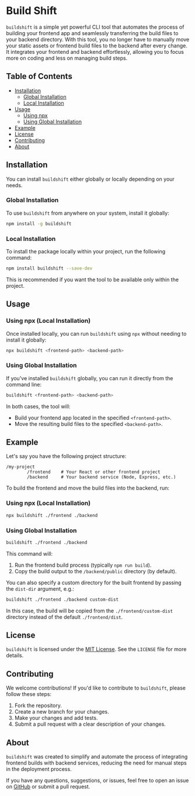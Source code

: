 # Build Shift

`buildshift` is a simple yet powerful CLI tool that automates the process of building your frontend app and seamlessly transferring the build files to your backend directory. With this tool, you no longer have to manually move your static assets or frontend build files to the backend after every change. It integrates your frontend and backend effortlessly, allowing you to focus more on coding and less on managing build steps.


## Table of Contents

- [Installation](#installation)
    - [Global Installation](#global-installation)
    - [Local Installation](#local-installation)
- [Usage](#usage)
    - [Using npx](#using-npx)
    - [Using Global Installation](#using-global-installation)
- [Example](#example)
- [License](#license)
- [Contributing](#contributing)
- [About](#about)

## Installation


You can install `buildshift` either globally or locally depending on your needs.

### Global Installation

To use `buildshift` from anywhere on your system, install it globally:

```bash
npm install -g buildshift
```

### Local Installation

To install the package locally within your project, run the following command:

```bash
npm install buildshift --save-dev
```

This is recommended if you want the tool to be available only within the project.

## Usage

### Using npx (Local Installation)

Once installed locally, you can run `buildshift` using `npx` without needing to install it globally:

```bash
npx buildshift <frontend-path> <backend-path>
```

### Using Global Installation

If you've installed `buildshift` globally, you can run it directly from the command line:

```bash
buildshift <frontend-path> <backend-path>
```

In both cases, the tool will:

- Build your frontend app located in the specified `<frontend-path>`.
- Move the resulting build files to the specified `<backend-path>`.

## Example

Let's say you have the following project structure:

```
/my-project
        /frontend    # Your React or other frontend project
        /backend     # Your backend service (Node, Express, etc.)
```

To build the frontend and move the build files into the backend, run:

### Using npx (Local Installation)

```bash
npx buildshift ./frontend ./backend
```

### Using Global Installation

```bash
buildshift ./frontend ./backend
```

This command will:

1. Run the frontend build process (typically `npm run build`).
2. Copy the build output to the `/backend/public` directory (by default).

You can also specify a custom directory for the built frontend by passing the `dist-dir` argument, e.g.:

```bash
buildshift ./frontend ./backend custom-dist
```

In this case, the build will be copied from the `./frontend/custom-dist` directory instead of the default `./frontend/dist`.

## License

`buildshift` is licensed under the [MIT License](LICENSE). See the `LICENSE` file for more details.

## Contributing

We welcome contributions! If you'd like to contribute to `buildshift`, please follow these steps:

1. Fork the repository.
2. Create a new branch for your changes.
3. Make your changes and add tests.
4. Submit a pull request with a clear description of your changes.


## About

`buildshift` was created to simplify and automate the process of integrating frontend builds with backend services, reducing the need for manual steps in the deployment process.

If you have any questions, suggestions, or issues, feel free to open an issue on [GitHub](https://github.com/dev-raghvendramisra/Build-Shift/issues) or submit a pull request.
